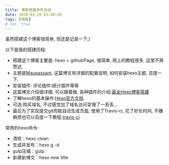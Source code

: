 ```yaml
---
title: 博客搭建参考总结
date: 2020-03-20 03:40:59
tags: [博客]
# toc: true
---
```

虽然搭建这个博客很简单, 但还是记录一下;)

<!-- more -->

以下是我的搭建历程:
- 搭建这个博客主要是: hexo + githubPage, 很简单, 网上的教程很多, 这里不再赘述.
- 主题是[Maupassant](https://www.haomwei.com/technology/maupassant-hexo.html), 这篇博文有详细的配置说明, 如何安装hexo主题, 百度一下.
- 安装插件: 评论插件\统计插件等等
- 这篇博文介绍很详细, 可以跟着做, 各种插件的介绍:[最全Hexo博客搭建](https://www.simon96.online/2018/10/12/hexo-tutorial/)
- 了解hexo的基本操作:[Hexo官方文档](https://hexo.io/zh-cn/docs/writing)
- 可选:购买域名, 不过感觉加了域名访问变慢了一丢丢...
- 最后为了实现提交git而能自动生成页面, 使用了Travis-ci, 花了好长时间, 不嫌麻烦也可以百度一下教程.[travis-ci](https://travis-ci.org/)

常用的hexo命令:
- 清除：hexo clean
- 生成并发布：hexo g -d
- gulp压缩：gulp
- 新建新博文：hexo new title
